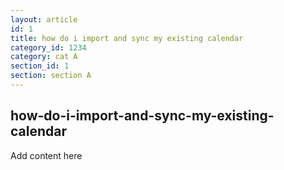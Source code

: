 ```yaml
---
layout: article
id: 1
title: how do i import and sync my existing calendar
category_id: 1234
category: cat A
section_id: 1
section: section A
---
```


## how-do-i-import-and-sync-my-existing-calendar

Add content here
